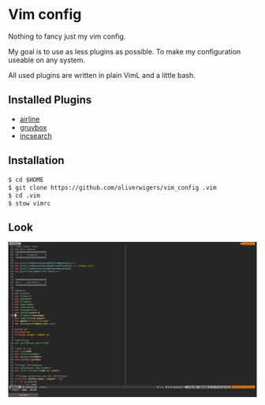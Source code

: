 # Vim config

Nothing to fancy just my vim config.

My goal is to use as less plugins as possible. To make my configuration useable
on any system.

All used plugins are written in plain VimL and a little bash.

## Installed Plugins

- [airline](https://github.com/vim-airline/vim-airline)
- [gruvbox](https://github.com/morhetz/gruvbox)
- [incsearch](https://github.com/haya14busa/incsearch.vim)

## Installation

```
$ cd $HOME
$ git clone https://github.com/oliverwigers/vim_config .vim
$ cd .vim
$ stow vimrc
```

## Look

![Vim](screenshot.png)
